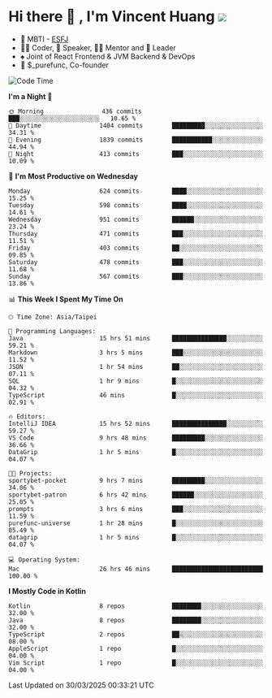 # Hi there 👋 , I'm Vincent Huang ![](https://komarev.com/ghpvc/?username=Jian-Min-Huang)
- 👀 MBTI - [ESFJ](https://www.16personalities.com/esfj-personality)
- 👨‍💻 Coder, 🎤 Speaker, 👨‍🏫 Mentor and 🚀 Leader
- ♠️ Joint of React Frontend & JVM Backend & DevOps
- 💼 $_purefunc, Co-founder

<!--START_SECTION:waka-->
![Code Time](http://img.shields.io/badge/Code%20Time-5%2C039%20hrs%2025%20mins-blue)

**I'm a Night 🦉** 

```text
🌞 Morning                436 commits         ███░░░░░░░░░░░░░░░░░░░░░░   10.65 % 
🌆 Daytime                1404 commits        █████████░░░░░░░░░░░░░░░░   34.31 % 
🌃 Evening                1839 commits        ███████████░░░░░░░░░░░░░░   44.94 % 
🌙 Night                  413 commits         ███░░░░░░░░░░░░░░░░░░░░░░   10.09 % 
```
📅 **I'm Most Productive on Wednesday** 

```text
Monday                   624 commits         ████░░░░░░░░░░░░░░░░░░░░░   15.25 % 
Tuesday                  598 commits         ████░░░░░░░░░░░░░░░░░░░░░   14.61 % 
Wednesday                951 commits         ██████░░░░░░░░░░░░░░░░░░░   23.24 % 
Thursday                 471 commits         ███░░░░░░░░░░░░░░░░░░░░░░   11.51 % 
Friday                   403 commits         ██░░░░░░░░░░░░░░░░░░░░░░░   09.85 % 
Saturday                 478 commits         ███░░░░░░░░░░░░░░░░░░░░░░   11.68 % 
Sunday                   567 commits         ███░░░░░░░░░░░░░░░░░░░░░░   13.86 % 
```


📊 **This Week I Spent My Time On** 

```text
🕑︎ Time Zone: Asia/Taipei

💬 Programming Languages: 
Java                     15 hrs 51 mins      ███████████████░░░░░░░░░░   59.21 % 
Markdown                 3 hrs 5 mins        ███░░░░░░░░░░░░░░░░░░░░░░   11.52 % 
JSON                     1 hr 54 mins        ██░░░░░░░░░░░░░░░░░░░░░░░   07.11 % 
SQL                      1 hr 9 mins         █░░░░░░░░░░░░░░░░░░░░░░░░   04.32 % 
TypeScript               46 mins             █░░░░░░░░░░░░░░░░░░░░░░░░   02.91 % 

🔥 Editors: 
IntelliJ IDEA            15 hrs 52 mins      ███████████████░░░░░░░░░░   59.27 % 
VS Code                  9 hrs 48 mins       █████████░░░░░░░░░░░░░░░░   36.66 % 
DataGrip                 1 hr 5 mins         █░░░░░░░░░░░░░░░░░░░░░░░░   04.07 % 

🐱‍💻 Projects: 
sportybet-pocket         9 hrs 7 mins        █████████░░░░░░░░░░░░░░░░   34.06 % 
sportybet-patron         6 hrs 42 mins       ██████░░░░░░░░░░░░░░░░░░░   25.05 % 
prompts                  3 hrs 6 mins        ███░░░░░░░░░░░░░░░░░░░░░░   11.59 % 
purefunc-universe        1 hr 28 mins        █░░░░░░░░░░░░░░░░░░░░░░░░   05.49 % 
datagrip                 1 hr 5 mins         █░░░░░░░░░░░░░░░░░░░░░░░░   04.07 % 

💻 Operating System: 
Mac                      26 hrs 46 mins      █████████████████████████   100.00 % 
```

**I Mostly Code in Kotlin** 

```text
Kotlin                   8 repos             ████████░░░░░░░░░░░░░░░░░   32.00 % 
Java                     8 repos             ████████░░░░░░░░░░░░░░░░░   32.00 % 
TypeScript               2 repos             ██░░░░░░░░░░░░░░░░░░░░░░░   08.00 % 
AppleScript              1 repo              █░░░░░░░░░░░░░░░░░░░░░░░░   04.00 % 
Vim Script               1 repo              █░░░░░░░░░░░░░░░░░░░░░░░░   04.00 % 
```




 Last Updated on 30/03/2025 00:33:21 UTC
<!--END_SECTION:waka-->

